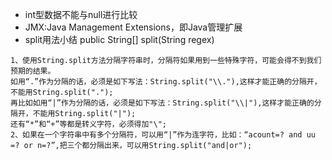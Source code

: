 - int型数据不能与null进行比较
- JMX:Java Management Extensions，即Java管理扩展
- split用法小结 public String[] split(String regex)
```
1、使用String.split方法分隔字符串时，分隔符如果用到一些特殊字符，可能会得不到我们预期的结果。
如用“.”作为分隔的话，必须是如下写法：String.split("\\."),这样才能正确的分隔开，不能用String.split(".");
再比如如用“|”作为分隔的话，必须是如下写法：String.split("\\|"),这样才能正确的分隔开，不能用String.split("|");
还有“*”和“+”等都是转义字符，必须得加"\";
2、如果在一个字符串中有多个分隔符，可以用“|”作为连字符，比如：“acount=? and uu =? or n=?”,把三个都分隔出来，可以用String.split("and|or");
```
